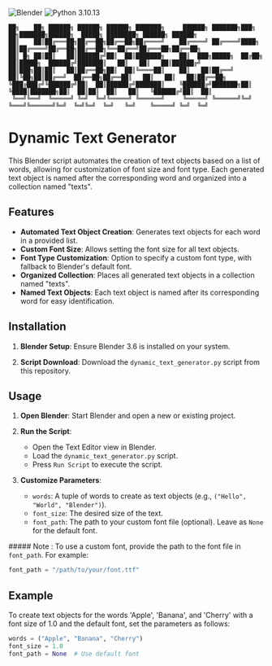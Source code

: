 ![Blender](https://img.shields.io/badge/Blender-orange)
![Python 3.10.13](https://img.shields.io/badge/Python-3.10.13-blue)
```
██╗    ██╗ ██████╗ ██████╗ ██████╗ ███████╗     ██████╗ ███████╗███╗   ██╗███████╗██████╗  █████╗ ████████╗ ██████╗ ██████╗ 
██║    ██║██╔═══██╗██╔══██╗██╔══██╗██╔════╝    ██╔════╝ ██╔════╝████╗  ██║██╔════╝██╔══██╗██╔══██╗╚══██╔══╝██╔═══██╗██╔══██╗
██║ █╗ ██║██║   ██║██████╔╝██║  ██║███████╗    ██║  ███╗█████╗  ██╔██╗ ██║█████╗  ██████╔╝███████║   ██║   ██║   ██║██████╔╝
██║███╗██║██║   ██║██╔══██╗██║  ██║╚════██║    ██║   ██║██╔══╝  ██║╚██╗██║██╔══╝  ██╔══██╗██╔══██║   ██║   ██║   ██║██╔══██╗
╚███╔███╔╝╚██████╔╝██║  ██║██████╔╝███████║    ╚██████╔╝███████╗██║ ╚████║███████╗██║  ██║██║  ██║   ██║   ╚██████╔╝██║  ██║
 ╚══╝╚══╝  ╚═════╝ ╚═╝  ╚═╝╚═════╝ ╚══════╝     ╚═════╝ ╚══════╝╚═╝  ╚═══╝╚══════╝╚═╝  ╚═╝╚═╝  ╚═╝   ╚═╝    ╚═════╝ ╚═╝  ╚═╝
```
# Dynamic Text Generator

This Blender script automates the creation of text objects based on a list of words, allowing for customization of font size and font type. Each generated text object is named after the corresponding word and organized into a collection named "texts".

## Features

- **Automated Text Object Creation**: Generates text objects for each word in a provided list.
- **Custom Font Size**: Allows setting the font size for all text objects.
- **Font Type Customization**: Option to specify a custom font type, with fallback to Blender's default font.
- **Organized Collection**: Places all generated text objects in a collection named "texts".
- **Named Text Objects**: Each text object is named after its corresponding word for easy identification.

## Installation

1. **Blender Setup**:
   Ensure Blender 3.6 is installed on your system.

2. **Script Download**:
   Download the `dynamic_text_generator.py` script from this repository.

## Usage

1. **Open Blender**:
   Start Blender and open a new or existing project.

2. **Run the Script**:
   - Open the Text Editor view in Blender.
   - Load the `dynamic_text_generator.py` script.
   - Press `Run Script` to execute the script.

3. **Customize Parameters**:
   - `words`: A tuple of words to create as text objects (e.g., `("Hello", "World", "Blender")`).
   - `font_size`: The desired size of the text.
   - `font_path`: The path to your custom font file (optional). Leave as `None` for the default font.

##### Note : To use a custom font, provide the path to the font file in `font_path`. For example:

```python
font_path = "/path/to/your/font.ttf"
```

## Example

To create text objects for the words 'Apple', 'Banana', and 'Cherry' with a font size of 1.0 and the default font, set the parameters as follows:

```python
words = ("Apple", "Banana", "Cherry")
font_size = 1.0
font_path = None  # Use default font
```


